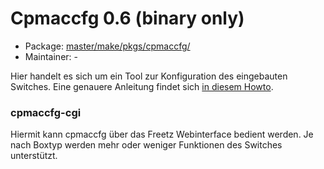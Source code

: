 # Cpmaccfg 0.6 (binary only)
 - Package: [master/make/pkgs/cpmaccfg/](https://github.com/Freetz-NG/freetz-ng/tree/master/make/pkgs/cpmaccfg/)
 - Maintainer: -

Hier handelt es sich um ein Tool zur Konfiguration des eingebauten
Switches. Eine genauere Anleitung findet sich [in diesem
Howto](../help/howtos/security/switch_config.html).

### cpmaccfg-cgi

Hiermit kann cpmaccfg über das Freetz Webinterface bedient werden. Je
nach Boxtyp werden mehr oder weniger Funktionen des Switches
unterstützt.

